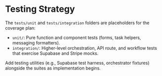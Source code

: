 # Testing Strategy

The `tests/unit` and `tests/integration` folders are placeholders for the coverage plan:
- `unit/`: Pure function and component tests (forms, task helpers, messaging formatters).
- `integration/`: Higher-level orchestration, API route, and workflow tests that exercise Supabase and Stripe mocks.

Add testing utilities (e.g., Supabase test harness, orchestrator fixtures) alongside the suites as implementation begins.
